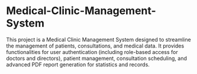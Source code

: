# Medical-Clinic-Management-System
This project is a Medical Clinic Management System designed to streamline the management of patients, consultations, and medical data. 
It provides functionalities for user authentication (including role-based access for doctors and directors), patient management, consultation scheduling, and advanced PDF report generation for statistics and records. 
